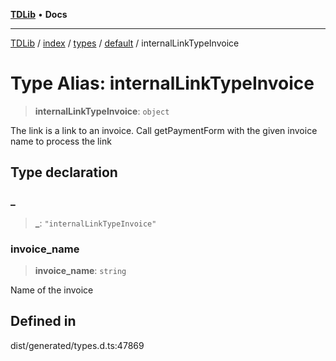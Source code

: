 [**TDLib**](../../../../../../README.md) • **Docs**

***

[TDLib](../../../../../../modules.md) / [index](../../../../../README.md) / [types](../../../README.md) / [default](../README.md) / internalLinkTypeInvoice

# Type Alias: internalLinkTypeInvoice

> **internalLinkTypeInvoice**: `object`

The link is a link to an invoice. Call getPaymentForm with the given invoice name to process the link

## Type declaration

### \_

> **\_**: `"internalLinkTypeInvoice"`

### invoice\_name

> **invoice\_name**: `string`

Name of the invoice

## Defined in

dist/generated/types.d.ts:47869

